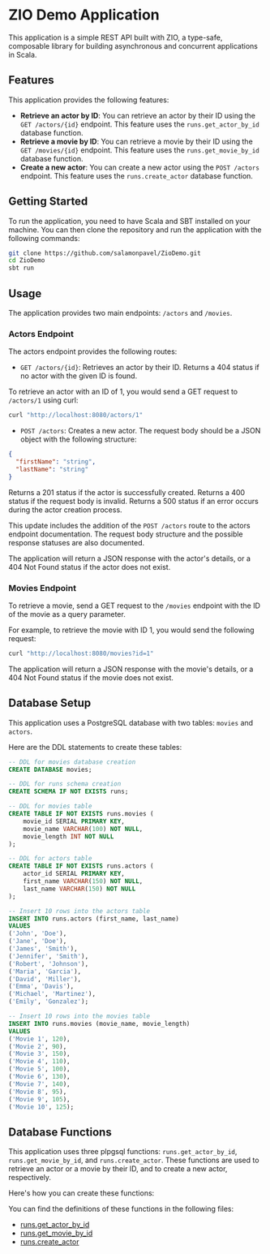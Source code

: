 # ZIO Demo Application

This application is a simple REST API built with ZIO, a type-safe, composable library for building asynchronous and concurrent applications in Scala.

## Features

This application provides the following features:

- **Retrieve an actor by ID**: You can retrieve an actor by their ID using the `GET /actors/{id}` endpoint. This feature uses the `runs.get_actor_by_id` database function.
- **Retrieve a movie by ID**: You can retrieve a movie by their ID using the `GET /movies/{id}` endpoint. This feature uses the `runs.get_movie_by_id` database function.
- **Create a new actor**: You can create a new actor using the `POST /actors` endpoint. This feature uses the `runs.create_actor` database function.

## Getting Started

To run the application, you need to have Scala and SBT installed on your machine. You can then clone the repository and run the application with the following commands:

```bash
git clone https://github.com/salamonpavel/ZioDemo.git
cd ZioDemo
sbt run
```

## Usage

The application provides two main endpoints: `/actors` and `/movies`. 

### Actors Endpoint

The actors endpoint provides the following routes:

- `GET /actors/{id}`: Retrieves an actor by their ID. Returns a 404 status if no actor with the given ID is found.

To retrieve an actor with an ID of 1, you would send a GET request to `/actors/1` using curl:

```bash
curl "http://localhost:8080/actors/1"
```

- `POST /actors`: Creates a new actor. The request body should be a JSON object with the following structure:

```json
{
  "firstName": "string",
  "lastName": "string"
}
```
Returns a 201 status if the actor is successfully created. Returns a 400 status if the request body is invalid. Returns a 500 status if an error occurs during the actor creation process.

This update includes the addition of the `POST /actors` route to the actors endpoint documentation. The request body structure and the possible response statuses are also documented.

The application will return a JSON response with the actor's details, or a 404 Not Found status if the actor does not exist.

### Movies Endpoint

To retrieve a movie, send a GET request to the `/movies` endpoint with the ID of the movie as a query parameter. 

For example, to retrieve the movie with ID 1, you would send the following request:

```bash
curl "http://localhost:8080/movies?id=1"
```

The application will return a JSON response with the movie's details, or a 404 Not Found status if the movie does not exist.

## Database Setup

This application uses a PostgreSQL database with two tables: `movies` and `actors`.

Here are the DDL statements to create these tables:

```sql
-- DDL for movies database creation
CREATE DATABASE movies;

-- DDL for runs schema creation
CREATE SCHEMA IF NOT EXISTS runs;

-- DDL for movies table
CREATE TABLE IF NOT EXISTS runs.movies (
    movie_id SERIAL PRIMARY KEY,
    movie_name VARCHAR(100) NOT NULL,
    movie_length INT NOT NULL
);

-- DDL for actors table
CREATE TABLE IF NOT EXISTS runs.actors (
    actor_id SERIAL PRIMARY KEY,
    first_name VARCHAR(150) NOT NULL,
    last_name VARCHAR(150) NOT NULL
);

-- Insert 10 rows into the actors table
INSERT INTO runs.actors (first_name, last_name)
VALUES 
('John', 'Doe'),
('Jane', 'Doe'),
('James', 'Smith'),
('Jennifer', 'Smith'),
('Robert', 'Johnson'),
('Maria', 'Garcia'),
('David', 'Miller'),
('Emma', 'Davis'),
('Michael', 'Martinez'),
('Emily', 'Gonzalez');

-- Insert 10 rows into the movies table
INSERT INTO runs.movies (movie_name, movie_length)
VALUES 
('Movie 1', 120),
('Movie 2', 90),
('Movie 3', 150),
('Movie 4', 110),
('Movie 5', 100),
('Movie 6', 130),
('Movie 7', 140),
('Movie 8', 95),
('Movie 9', 105),
('Movie 10', 125);
```

## Database Functions

This application uses three plpgsql functions: `runs.get_actor_by_id`, `runs.get_movie_by_id`, and `runs.create_actor`. These functions are used to retrieve an actor or a movie by their ID, and to create a new actor, respectively.

Here's how you can create these functions:

You can find the definitions of these functions in the following files:

- [runs.get_actor_by_id](database/src/main/runs/get_actor_by_id.sql)
- [runs.get_movie_by_id](database/src/main/runs/get_movie_by_id.sql)
- [runs.create_actor](database/src/main/runs/create_actor.sql)